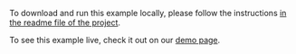 To download and run this example locally, please follow the instructions [in the readme file of the project](https://github.com/acidb/mobiscroll-demos-jquery?tab=readme-ov-file#mobiscroll-jquery-demos).

To see this example live, check it out on our [demo page](https://demo.mobiscroll.com/jquery/popup/showing-the-popover#).